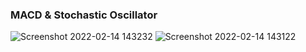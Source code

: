 ### MACD & Stochastic Oscillator


![Screenshot 2022-02-14 143232](https://user-images.githubusercontent.com/97033400/153901418-11e4c035-ccec-407b-98ee-5771f6d4c5bd.jpg) ![Screenshot 2022-02-14 143122](https://user-images.githubusercontent.com/97033400/153901441-fefd8f51-9cf1-429d-98a3-ee0db09f7929.jpg)
